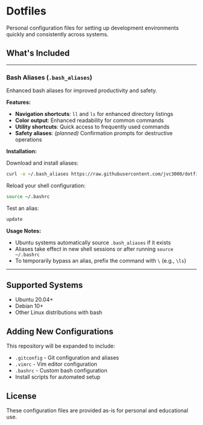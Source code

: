 # Dotfiles

Personal configuration files for setting up development environments quickly and consistently across systems.

## What's Included

---

### Bash Aliases (`.bash_aliases`)

Enhanced bash aliases for improved productivity and safety.

**Features:**
- **Navigation shortcuts**: `ll` and `ls` for enhanced directory listings
- **Color output**: Enhanced readability for common commands
- **Utility shortcuts**: Quick access to frequently used commands
- **Safety aliases**: *(planned)* Confirmation prompts for destructive operations

**Installation:**

Download and install aliases:
```bash
curl -o ~/.bash_aliases https://raw.githubusercontent.com/jvc3000/dotfiles/main/.bash_aliases
```

Reload your shell configuration:
```bash
source ~/.bashrc
```

Test an alias:
```bash
update
```

**Usage Notes:**
- Ubuntu systems automatically source `.bash_aliases` if it exists
- Aliases take effect in new shell sessions or after running `source ~/.bashrc`
- To temporarily bypass an alias, prefix the command with `\` (e.g., `\ls`)

---

## Supported Systems

- Ubuntu 20.04+
- Debian 10+
- Other Linux distributions with bash

## Adding New Configurations

This repository will be expanded to include:
- `.gitconfig` - Git configuration and aliases
- `.vimrc` - Vim editor configuration  
- `.bashrc` - Custom bash configuration
- Install scripts for automated setup

## License

These configuration files are provided as-is for personal and educational use.
